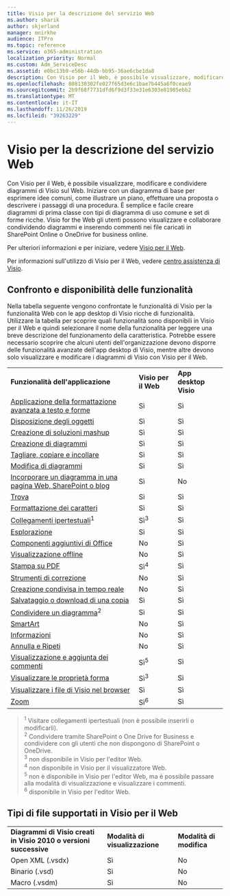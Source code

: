 ```yaml
---
title: Visio per la descrizione del servizio Web
ms.author: sharik
author: skjerland
manager: mnirkhe
audience: ITPro
ms.topic: reference
ms.service: o365-administration
localization_priority: Normal
ms.custom: Adm_ServiceDesc
ms.assetid: e0bc13b9-e56b-44db-bb95-36ae6cbe1da8
description: Con Visio per il Web, è possibile visualizzare, modificare e condividere diagrammi di Visio sul Web.
ms.openlocfilehash: 808130302fe027f65d3e6c1bae7b445a6f0ceae9
ms.sourcegitcommit: 2b9f68f7731dfd6f9d3f33e31e6303e81985ebb2
ms.translationtype: MT
ms.contentlocale: it-IT
ms.lasthandoff: 11/26/2019
ms.locfileid: "39263229"
---
```

# <a name="visio-for-the-web-service-description"></a>Visio per la descrizione del servizio Web

Con Visio per il Web, è possibile visualizzare, modificare e condividere diagrammi di Visio sul Web. Iniziare con un diagramma di base per esprimere idee comuni, come illustrare un piano, effettuare una proposta o descrivere i passaggi di una procedura. È semplice e facile creare diagrammi di prima classe con tipi di diagramma di uso comune e set di forme ricche. Visio for the Web gli utenti possono visualizzare e collaborare condividendo diagrammi e inserendo commenti nei file caricati in SharePoint Online o OneDrive for business online.
  
Per ulteriori informazioni e per iniziare, vedere [Visio per il Web](https://products.office.com/en-US/visio/visio-online).
  
Per informazioni sull'utilizzo di Visio per il Web, vedere [centro assistenza di Visio](https://support.office.com/visio).
  
## <a name="feature-availability-and-comparison"></a>Confronto e disponibilità delle funzionalità

Nella tabella seguente vengono confrontate le funzionalità di Visio per la funzionalità Web con le app desktop di Visio ricche di funzionalità. Utilizzare la tabella per scoprire quali funzionalità sono disponibili in Visio per il Web e quindi selezionare il nome della funzionalità per leggere una breve descrizione del funzionamento della caratteristica. Potrebbe essere necessario scoprire che alcuni utenti dell'organizzazione devono disporre delle funzionalità avanzate dell'app desktop di Visio, mentre altre devono solo visualizzare e modificare i diagrammi di Visio con Visio per il Web. 
  
||||
|:-----|:-----|:-----|
|**Funzionalità dell'applicazione** <br/> |**Visio per il Web** <br/> |**App desktop Visio** <br/> |
|[Applicazione della formattazione avanzata a testo e forme](visio-online.md#apply-rich-formatting-to-text-and-shapes) <br/> |Sì  <br/> |Sì  <br/> |
|[Disposizione degli oggetti](visio-online.md#arrange-objects) <br/> |Sì  <br/> |Sì  <br/> |
|[Creazione di soluzioni mashup](visio-online.md#build-mashup-solutions) <br/> |Sì  <br/> |Sì  <br/> |
|[Creazione di diagrammi](visio-online.md#create-diagrams) <br/> |Sì  <br/> |Sì  <br/> |
|[Tagliare, copiare e incollare](visio-online.md#cut-copy-and-paste) <br/> |Sì  <br/> |Sì  <br/> |
|[Modifica di diagrammi](visio-online.md#edit-diagrams) <br/> |Sì  <br/> |Sì  <br/> |
|[Incorporare un diagramma in una pagina Web, SharePoint o blog](visio-online.md#embed-diagram-in-a-sharepoint-web-or-blog-page) <br/> |Sì  <br/> |No  <br/> |
|[Trova](visio-online.md#find) <br/> |Sì  <br/> |Sì  <br/> |
|[Formattazione dei caratteri](visio-online.md#font-formatting) <br/> |Sì  <br/> |Sì  <br/> |
|[Collegamenti ipertestuali](visio-online.md#hyperlinks)<sup>1</sup> <br/> |Sì<sup>3</sup> <br/> |Sì  <br/> |
|[Esplorazione](visio-online.md#navigation) <br/> |Sì  <br/> |Sì  <br/> |
|[Componenti aggiuntivi di Office](visio-online.md#office-add-ins) <br/> |No  <br/> |Sì  <br/> |
|[Visualizzazione offline](visio-online.md#offline-viewing) <br/> |No  <br/> |Sì  <br/> |
|[Stampa su PDF](visio-online.md#print-to-pdf) <br/> |Sì<sup>4</sup> <br/> |Sì  <br/> |
|[Strumenti di correzione](visio-online.md#proofing-tools) <br/> |No  <br/> |Sì  <br/> |
|[Creazione condivisa in tempo reale](visio-online.md#real-time-co-authoring) <br/> |No  <br/> |Sì  <br/> |
|[Salvataggio o download di una copia](visio-online.md#save-as-or-download-a-copy) <br/> |Sì  <br/> |Sì  <br/> |
|[Condividere un diagramma](visio-online.md#share-a-diagram)<sup>2</sup> <br/> |Sì  <br/> |Sì  <br/> |
|[SmartArt](visio-online.md#smartart) <br/> |No  <br/> |Sì  <br/> |
|[Informazioni](visio-online.md#tell-me) <br/> |No  <br/> |Sì  <br/> |
|[Annulla e Ripeti](visio-online.md#undo-and-redo) <br/> |No  <br/> |Sì  <br/> |
|[Visualizzazione e aggiunta dei commenti](visio-online.md#view-and-add-comments) <br/> |Sì<sup>5</sup> <br/> |Sì  <br/> |
|[Visualizzare le proprietà forma](visio-online.md#view-shape-data) <br/> |Sì<sup>3</sup> <br/> |Sì  <br/> |
|[Visualizzare i file di Visio nel browser](visio-online.md#view-visio-files-in-the-browser) <br/> |Sì  <br/> |Sì  <br/> |
|[Zoom](visio-online.md#zoom) <br/> |Sì<sup>6</sup> <br/> |Sì  <br/> |
   
> <sup>1</sup> Visitare collegamenti ipertestuali (non è possibile inserirli o modificarli). 
<br/><sup>2</sup> Condividere tramite SharePoint o One Drive for Business e condividere con gli utenti che non dispongono di SharePoint o OneDrive. 
<br/> <sup>3</sup> non disponibile in Visio per l'editor Web.
<br/><sup>4</sup> non disponibile in Visio per il visualizzatore Web. 
<br/><sup>5</sup> non è disponibile in Visio per l'editor Web, ma è possibile passare alla modalità di visualizzazione e visualizzare i commenti. 
<br/><sup>6</sup> disponibile in Visio per l'editor Web. 
  
## <a name="supported-file-types-in-visio-for-the-web"></a>Tipi di file supportati in Visio per il Web

||||
|:-----|:-----|:-----|
|**Diagrammi di Visio creati in Visio 2010 o versioni successive** <br/> |**Modalità di visualizzazione** <br/> |**Modalità di modifica** <br/> |
|Open XML (.vsdx)  <br/> |Sì  <br/> |No  <br/> |
|Binario (.vsd)  <br/> |Sì  <br/> |No  <br/> |
|Macro (.vsdm)  <br/> |Sì  <br/> |No  <br/> |
   


